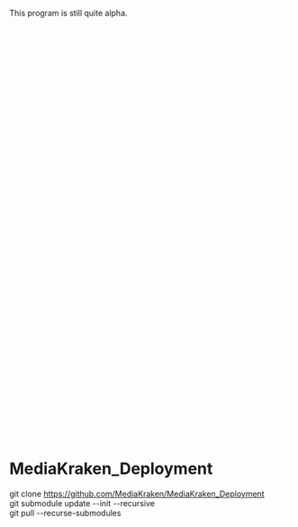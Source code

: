 This program is still quite alpha.<BR>
<BR>

 <ul style="color:white;">
        <li><b>0.7.2 - Mail server, Calibre, base search code, Current DEV branch on GitHub</b>
        <li><i>0.7.1 - Better url link support, NVidia Cuda base code, basic control of Marantz equipment over network</b>
        <li>0.7.0 - NGINX SSL Proxy to webserver, code cleanup, pika to metadata programs, ssl key reuse for server and website</b>
        <li>0.6.x - Kivy update, use Twisted line reactor in server and client via Crochet, many metadata view fixes, use json for Twisted messages
        <li>0.5.0 - Fixes
        <li>0.4.x More pika code and playback of media via Chromecast
        <li>0.3.x Tons of fixes and network refactor along with Docker swarm and RabbitMQ
        <li>0.2.1 Lots of metadata fixes
        <li>0.2.0 Full blown Docker instances
        <li>0.1.13 Many docker fixes, admin user
        <li>0.1.12 Docker build
        <li>0.1.11 TV limiter, autobuild of lxc in Proxmox for distribution builds, more build scripts
        <li>0.1.10 Finish movie limiter
        <li>0.1.9 Image proxy begin
        <li>0.1.8 Complete movie limiter refactor
        <li>0.1.7 More PEP8 compliance, merge build code
        <li>0.1.6 Rebranding, thousands of changes for PEP8 compliance, movie api limiter code
        <li>0.1.5 Refactor movie and tv metadata match, TwitchTV stream playback
        <li>0.1.4 Begin automated test suite (400+ unit tests), dictcursor, cleanup, basic TwitchTV support
        <li>0.1.3 Ubuntu 16.04, begin proper limiter for API calls to metadata providers, different thread pool
        <li>0.1.1 and 0.1.2 Lots of code fixes and cleanup
        <li>0.1.0 Hundreds of fixes, better logging, sync/conversion support, more metadata providers, db upgrade to Postgresql 9.5
        <li>0.0.9 Youtube, vimeo and HLS streaming, server linking
        <li>0.0.8 UNC/SMB scanning support, progress indicators, many fixes, synology and chromecast discovery, hdhomerun basic support, API engine
        <li>0.0.7 TV metadata
        <li>0.0.6 Movie metadata, movie matching and sports metadata
        <li>0.0.5 Fetch and process of metadata
        <li>0.0.3 Tons of fixes
        <li>0.0.2 Alot of base code
        <li>0.0.1 New beginings...</i>
        </ul>

# MediaKraken_Deployment<BR>
git clone https://github.com/MediaKraken/MediaKraken_Deployment<BR>
git submodule update --init --recursive<BR>
git pull --recurse-submodules<BR>
